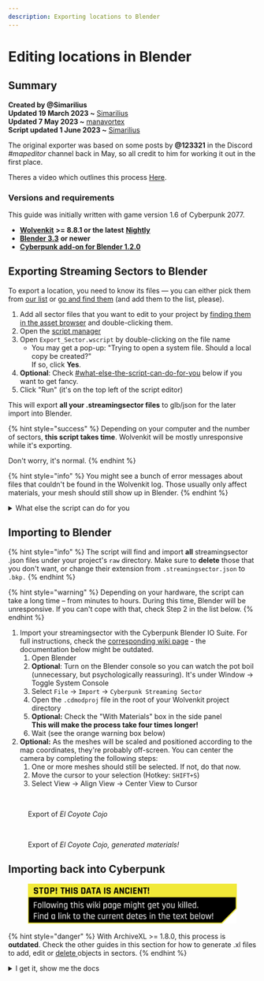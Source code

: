 ```yaml
---
description: Exporting locations to Blender
---
```


# Editing locations in Blender

## Summary

**Created by @Simarilius** \
**Updated 19 March 2023 \~** [Simarilius](https://app.gitbook.com/u/G2MqNkfgTlQ1R3G4B5s6WefLjdy2 "mention")\
**Updated 7 May 2023 \~** [manavortex](https://app.gitbook.com/u/NfZBoxGegfUqB33J9HXuCs6PVaC3 "mention")\
**Script updated 1 June 2023 \~** [Simarilius](https://app.gitbook.com/u/G2MqNkfgTlQ1R3G4B5s6WefLjdy2 "mention")

The original exporter was based on some posts by **@123321** in the Discord _#mapeditor_ channel back in May, so all credit to him for working it out in the first place.

Theres a video which outlines this process [Here](https://youtu.be/JVCbPr67mgw).

### Versions and requirements

This guide was initially written with game version 1.6 of Cyberpunk 2077.

* [**Wolvenkit**](https://github.com/WolvenKit/WolvenKit) **>= 8.8.1 or the latest** [**Nightly**](https://github.com/WolvenKit/WolvenKit-nightly-releases/releases)
* [**Blender 3.3**](https://www.blender.org/) **or newer**
* [**Cyberpunk add-on for Blender 1.2.0**](https://github.com/WolvenKit/Cyberpunk-Blender-add-on/releases)

## Exporting Streaming Sectors to Blender

To export a location, you need to know its files — you can either pick them from [our list](../../for-mod-creators-theory/references-lists-and-overviews/reference-world-sectors/) or [go and find them](../../for-mod-creators-theory/references-lists-and-overviews/reference-world-sectors/places.md) (and add them to the list, please).

1. Add all sector files that you want to edit to your project by [finding them in the asset browser](https://app.gitbook.com/s/-MP_ozZVx2gRZUPXkd4r/wolvenkit-app/usage/wolvenkit-search-finding-files) and double-clicking them.
2. Open the [script manager](https://app.gitbook.com/s/-MP_ozZVx2gRZUPXkd4r/wolvenkit-app/tools/script-manager)&#x20;
3. Open `Export_Sector.wscript` by double-clicking on the file name
   * You may get a pop-up: "Trying to open a system file. Should a local copy be created?"\
     If so, click **Yes**.
4. **Optional**: Check [#what-else-the-script-can-do-for-you](editing-locations-in-blender.md#what-else-the-script-can-do-for-you "mention") below if you want to get fancy.
5. Click "Run" (it's on the top left of the script editor)

This will export **all your .streamingsector files** to glb/json for the later import into Blender.

{% hint style="success" %}
Depending on your computer and the number of sectors, **this script takes time**. Wolvenkit will be mostly unresponsive while it's exporting.&#x20;

Don't worry, it's normal.
{% endhint %}

{% hint style="info" %}
You might see a bunch of error messages about files that couldn't be found in the Wolvenkit log. Those usually only affect materials, your mesh should still show up in Blender.
{% endhint %}

<details>

<summary>What else the script can do for you</summary>

If you add entries to the sectors block in line 14, the script will export **only those sectors**, rather than all the files in your project. You can use this to add files to your project, or to filter existing entries.

```javascript
// You can add sectors to the list, or add them to the project 
// list of sector files (paths need double slashes) you can leave empty if in project
// can use just filenames if their in the _compiled\default folder
const sectors=[
    "interior_-48-31_2_0",
    "interior_-24-16_1_1",
]
```

</details>

## Importing to Blender

{% hint style="info" %}
The script will find and import **all** streamingsector .json files under your project's `raw` directory. Make sure to **delete** those that you don't want, or change their extension from `.streamingsector.json` to `.bkp.`
{% endhint %}

{% hint style="warning" %}
Depending on your hardware, the script can take a long time – from minutes to hours. During this time, Blender will be unresponsive. If you can't cope with that, check Step 2 in the list below.
{% endhint %}

1. Import your streamingsector with the Cyberpunk Blender IO Suite. For full instructions, check the [corresponding wiki page](../../for-mod-creators-theory/modding-tools/wolvenkit-blender-io-suite/wkit-blender-plugin-import-export.md#importing-into-blender-2) - the documentation below might be outdated.
   1. Open Blender
   2. **Optional**: Turn on the Blender console so you can watch the pot boil (unnecessary, but psychologically reassuring). It's under Window -> Toggle System Console
   3. Select `File` -> `Import` -> `Cyberpunk Streaming Sector`
   4. Open the `.cdmodproj` file in the root of your Wolvenkit project directory
   5. **Optional:** Check the "With Materials" box in the side panel\
      **This will make the process take four times longer!**
   6. Wait (see the orange warning box below)
2. **Optional:** As the meshes will be scaled and positioned according to the map coordinates, they're probably off-screen. You can center the camera by completing the following steps:&#x20;
   1. One or more meshes should still be selected. If not, do that now.
   2. Move the cursor to your selection (Hotkey: `SHIFT+S`)
   3. Select View → Align View → Center View to Cursor



<figure><img src="https://files.gitbook.com/v0/b/gitbook-x-prod.appspot.com/o/spaces%2F-MP_ozZVx2gRZUPXkd4r%2Fuploads%2FDbvZbNVLxjmpYm0HgO0x%2FEl_Coyote_latest.png?alt=media&#x26;token=d9baec44-1f7b-4840-9341-4c0cecf68ea3" alt=""><figcaption><p>Export of <em>El Coyote Cojo</em></p></figcaption></figure>



<figure><img src="https://files.gitbook.com/v0/b/gitbook-x-prod.appspot.com/o/spaces%2F-MP_ozZVx2gRZUPXkd4r%2Fuploads%2FP2RDCtuBNlx6szwUkOKX%2FEl_Coyote_latest_shaded.png?alt=media&#x26;token=93972916-adeb-4817-95b1-e7a4c3e11d5e" alt=""><figcaption><p>Export of <em>El Coyote Cojo, generated materials!</em></p></figcaption></figure>

## Importing back into Cyberpunk

<figure><img src="../../.gitbook/assets/warning_outdated_info.png" alt=""><figcaption></figcaption></figure>

{% hint style="danger" %}
With ArchiveXL >= 1.8.0, this process is **outdated**. Check the other guides in this section for how to generate .xl files to add, edit or [delete ](removing-objects/world-editing-deleting-objects.md)objects in sectors.
{% endhint %}

<details>

<summary>I get it, show me the docs</summary>

* Download this script ([raw link](https://raw.githubusercontent.com/Simarilius-uk/CP2077_BlenderScripts/main/export_to_JSONs.py)) from [Sim's github](https://github.com/Simarilius-uk/CP2077_BlenderScripts/blob/main/export_to_JSONs.py)&#x20;
* Switch to Blender's scripting perspective and paste the code there
* Adjust line 30 and change the path assigned to 'project' to the path of your cyberpunk project. Make sure to double the backslashes.\
  Example: \
  before:  `project = 'F:\\CPmod\\meshdecal_parralax'`\
  after:     `project = 'D:\\Cyberpunk_Modding\\world_editing\\myproject'`
* In your Wolvenkit project's root folder, create the folder `output`
* Run the script by clicking the ▷ button\
  &#xNAN;_&#x49;f the script throws errors and you can't resolve them on your own or with the help of ChatGPT, find us on_ [_Discord_](https://discord.gg/redmodding)_!_
* Via Windows Explorer, copy the json file from the `output` directory in your Wolvenkit project over the file with the same name in the `raw` directory.
* In Wolvenkit, right-click on the file you just copied and select "Import from json"
* You're done!

</details>
